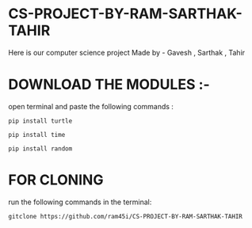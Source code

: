 # CS-PROJECT-BY-RAM-SARTHAK-TAHIR
Here is our computer science project 
Made by - Gavesh , Sarthak , Tahir 
# DOWNLOAD THE MODULES :-
open terminal and paste the following commands :
```
pip install turtle
```
```
pip install time
```
```
pip install random
```
# FOR CLONING 
run the following commands in the terminal:
```
gitclone https://github.com/ram45i/CS-PROJECT-BY-RAM-SARTHAK-TAHIR
```
